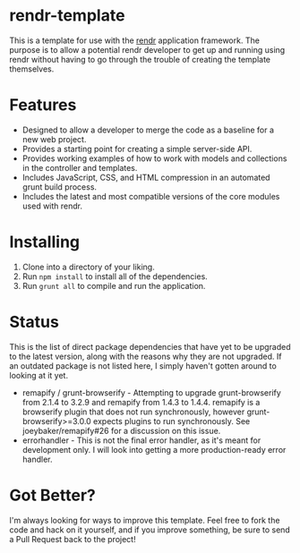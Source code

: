 rendr-template
==============

This is a template for use with the [rendr](https://github.com/rendrjs/rendr) application framework.  The purpose is to allow a potential rendr developer to get up and running using rendr without having to go through the trouble of creating the template themselves.

Features
========

* Designed to allow a developer to merge the code as a baseline for a new web project.
* Provides a starting point for creating a simple server-side API.
* Provides working examples of how to work with models and collections in the controller and templates.
* Includes JavaScript, CSS, and HTML compression in an automated grunt build process.
* Includes the latest and most compatible versions of the core modules used with rendr.

Installing
==========

1. Clone into a directory of your liking.
2. Run `npm install` to install all of the dependencies.
3. Run `grunt all` to compile and run the application.

Status
======

This is the list of direct package dependencies that have yet to be upgraded to the latest version, along with the reasons why they are not upgraded.  If an outdated package is not listed here, I simply haven't gotten around to looking at it yet.

* remapify / grunt-browserify - Attempting to upgrade grunt-browserify from 2.1.4 to 3.2.9 and remapify from 1.4.3 to 1.4.4.  remapify is a browserify plugin that does not run synchronously, however grunt-browserify>=3.0.0 expects plugins to run synchronously.  See joeybaker/remapify#26 for a discussion on this issue. 
* errorhandler - This is not the final error handler, as it's meant for development only.  I will look into getting a more production-ready error handler.

Got Better?
===========

I'm always looking for ways to improve this template.  Feel free to fork the code and hack on it yourself, and if you improve something, be sure to send a Pull Request back to the project!
